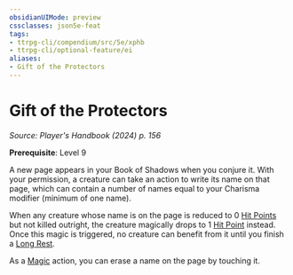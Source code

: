 ```yaml
---
obsidianUIMode: preview
cssclasses: json5e-feat
tags:
- ttrpg-cli/compendium/src/5e/xphb
- ttrpg-cli/optional-feature/ei
aliases:
- Gift of the Protectors
---
```

# Gift of the Protectors
*Source: Player's Handbook (2024) p. 156*  

**Prerequisite**: Level 9

A new page appears in your Book of Shadows when you conjure it. With your permission, a creature can take an action to write its name on that page, which can contain a number of names equal to your Charisma modifier (minimum of one name).

When any creature whose name is on the page is reduced to 0 [Hit Points](/3-Mechanics/CLI/variant-rules/hit-points-xphb.md) but not killed outright, the creature magically drops to 1 [Hit Point](/3-Mechanics/CLI/variant-rules/hit-points-xphb.md) instead. Once this magic is triggered, no creature can benefit from it until you finish a [Long Rest](/3-Mechanics/CLI/variant-rules/long-rest-xphb.md).

As a [Magic](/3-Mechanics/CLI/actions.md#Magic) action, you can erase a name on the page by touching it.